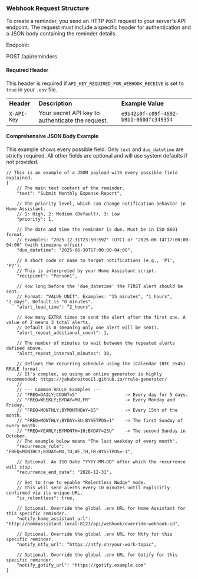 
### Webhook Request Structure

To create a reminder, you send an HTTP `POST` request to your server's API endpoint. The request must include a specific header for authentication and a JSON body containing the reminder details.

Endpoint:

POST /api/reminders

#### **Required Header**

This header is required if `API_KEY_REQUIRED_FOR_WEBHOOK_RECEIVE` is set to `true` in your `.env` file.

<div _ngcontent-ng-c3017587935="" class="markdown markdown-main-panel tutor-markdown-rendering stronger enable-updated-hr-color" dir="ltr">
<table data-sourcepos="18:1-20:107">
<tbody>
<tr data-sourcepos="18:1-18:112">
<td><strong>Header</strong></td>
<td><strong>Description</strong></td>
<td><strong>Example Value</strong></td>
</tr>
<tr data-sourcepos="20:1-20:107">
<td align="left" data-sourcepos="20:1-20:13"><code>X-API-Key</code></td>
<td align="left" data-sourcepos="20:15-20:64">Your secret API key to authenticate the request.</td>
<td align="left" data-sourcepos="20:66-20:105"><code>e9b42s0f-c09f-4692-b9b1-060dfc349354</code></td>
</tr>
</tbody>
</table>
</div>

#### **Comprehensive JSON Body Example**

This example shows every possible field. Only `text` and `due_datetime` are strictly required. All other fields are optional and will use system defaults if not provided.


```
// This is an example of a JSON payload with every possible field explained.
{
    // The main text content of the reminder.
    "text": "Submit Monthly Expense Report",

    // The priority level, which can change notification behavior in Home Assistant.
    // 1: High, 2: Medium (Default), 3: Low
    "priority": 1,

    // The date and time the reminder is due. Must be in ISO 8601 format.
    // Examples: "2025-12-31T23:59:59Z" (UTC) or "2025-06-14T17:00:00-04:00" (with timezone offset).
    "due_datetime": "2025-06-30T17:00:00-04:00",

    // A short code or name to target notifications (e.g., 'P1', 'P2').
    // This is interpreted by your Home Assistant script.
    "recipient": "Person1",

    // How long before the 'due_datetime' the FIRST alert should be sent.
    // Format: "VALUE_UNIT". Examples: "15_minutes", "1_hours", "2_days". Default is "0_minutes".
    "alert_lead_time": "2_hours",

    // How many EXTRA times to send the alert after the first one. A value of 2 means 3 total alerts.
    // Default is 0 (meaning only one alert will be sent).
    "alert_repeat_additional_count": 1,

    // The number of minutes to wait between the repeated alerts defined above.
    "alert_repeat_interval_minutes": 30,

    // Defines the recurring schedule using the iCalendar (RFC 5545) RRULE format.
    // It's complex, so using an online generator is highly recommended: https://jakubroztocil.github.io/rrule-generator/
    //
    // --- Common RRULE Examples ---
    // "FREQ=DAILY;COUNT=5"                  -> Every day for 5 days.
    // "FREQ=WEEKLY;BYDAY=MO,FR"             -> Every Monday and Friday.
    // "FREQ=MONTHLY;BYMONTHDAY=15"          -> Every 15th of the month.
    // "FREQ=MONTHLY;BYDAY=SU;BYSETPOS=1"    -> The first Sunday of every month.
    // "FREQ=YEARLY;BYMONTH=10;BYDAY=2SU"    -> The second Sunday in October.
    // The example below means "The last weekday of every month".
    "recurrence_rule": "FREQ=MONTHLY;BYDAY=MO,TU,WE,TH,FR;BYSETPOS=-1",

    // Optional. An ISO Date "YYYY-MM-DD" after which the recurrence will stop.
    "recurrence_end_date": "2026-12-31",

    // Set to true to enable "Relentless Nudge" mode.
    // This will send alerts every 10 minutes until explicitly confirmed via its unique URL.
    "is_relentless": true,

    // Optional. Override the global .env URL for Home Assistant for this specific reminder.
    "notify_home_assistant_url": "http://homeassistant.local:8123/api/webhook/override-webhook-id",
    
    // Optional. Override the global .env URL for Ntfy for this specific reminder.
    "notify_ntfy_url": "https://ntfy.sh/your-work-topic",
    
    // Optional. Override the global .env URL for Gotify for this specific reminder.
    "notify_gotify_url": "https://gotify.example.com"
}

```

